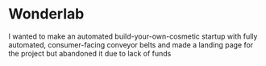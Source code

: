 # Wonderlab

I wanted to make an automated build-your-own-cosmetic startup with fully automated, consumer-facing conveyor belts and made a landing page for the project but abandoned it due to lack of funds 

